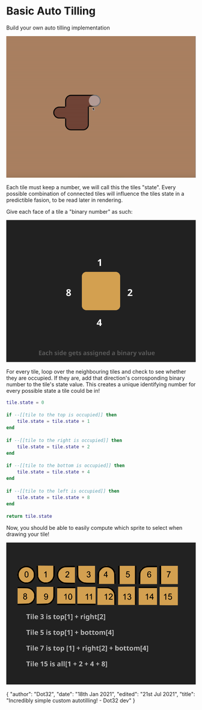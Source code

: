 # Basic Auto Tilling
Build your own auto tilling implementation

![auto tilling thumbnail](/tutorials/autotilling.gif)

Each tile must keep a number, we will call this the tiles "state". Every possible combination of connected tiles will influence the tiles state in a predictible fasion, to be read later in rendering.

Give each face of a tile a "binary number" as such:

![auto tilling image](/tutorials/binary.svg)

For every tile, loop over the neighbouring tiles and check to see whether they are occupied. If they are, add that direction's corrosponding binary number to the tile's state value. This creates a unique identifying number for every possible state a tile could be in!

```lua
tile.state = 0

if --[[tile to the top is occupied]] then
	tile.state = tile.state + 1
end

if --[[tile to the right is occupied]] then
	tile.state = tile.state + 2
end

if --[[tile to the bottom is occupied]] then
	tile.state = tile.state + 4
end

if --[[tile to the left is occupied]] then
	tile.state = tile.state + 8
end

return tile.state
```

Now, you should be able to easily compute which sprite to select when drawing your tile!

![auto tilling image](/tutorials/tiles.svg)

<div id="json">
	{
		"author": "Dot32",
		"date": "18th Jan 2021",
		"edited": "21st Jul 2021",
		"title": "Incredibly simple custom autotilling! - Dot32 dev"
	}
</div>